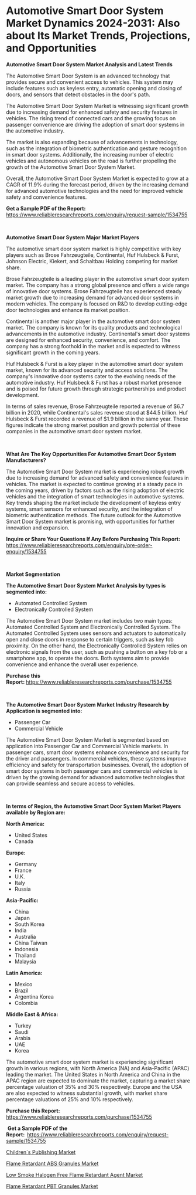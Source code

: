 <p><h1>Automotive Smart Door System Market Dynamics 2024-2031: Also about Its Market Trends, Projections, and Opportunities</h1></p><p><strong>Automotive Smart Door System Market Analysis and Latest Trends</strong></p>
<p><p>The Automotive Smart Door System is an advanced technology that provides secure and convenient access to vehicles. This system may include features such as keyless entry, automatic opening and closing of doors, and sensors that detect obstacles in the door's path.</p><p>The Automotive Smart Door System Market is witnessing significant growth due to increasing demand for enhanced safety and security features in vehicles. The rising trend of connected cars and the growing focus on passenger convenience are driving the adoption of smart door systems in the automotive industry.</p><p>The market is also expanding because of advancements in technology, such as the integration of biometric authentication and gesture recognition in smart door systems. Additionally, the increasing number of electric vehicles and autonomous vehicles on the road is further propelling the growth of the Automotive Smart Door System Market.</p><p>Overall, the Automotive Smart Door System Market is expected to grow at a CAGR of 11.9% during the forecast period, driven by the increasing demand for advanced automotive technologies and the need for improved vehicle safety and convenience features.</p></p>
<p><strong>Get a Sample PDF of the Report:&nbsp;</strong> <a href="https://www.reliableresearchreports.com/enquiry/request-sample/1534755">https://www.reliableresearchreports.com/enquiry/request-sample/1534755</a></p>
<p>&nbsp;</p>
<p><strong>Automotive Smart Door System Major Market Players</strong></p>
<p><p>The automotive smart door system market is highly competitive with key players such as Brose Fahrzeugteile, Continental, Huf Hulsbeck & Furst, Johnson Electric, Kiekert, and Schaltbau Holding competing for market share.</p><p>Brose Fahrzeugteile is a leading player in the automotive smart door system market. The company has a strong global presence and offers a wide range of innovative door systems. Brose Fahrzeugteile has experienced steady market growth due to increasing demand for advanced door systems in modern vehicles. The company is focused on R&D to develop cutting-edge door technologies and enhance its market position.</p><p>Continental is another major player in the automotive smart door system market. The company is known for its quality products and technological advancements in the automotive industry. Continental's smart door systems are designed for enhanced security, convenience, and comfort. The company has a strong foothold in the market and is expected to witness significant growth in the coming years.</p><p>Huf Hulsbeck & Furst is a key player in the automotive smart door system market, known for its advanced security and access solutions. The company's innovative door systems cater to the evolving needs of the automotive industry. Huf Hulsbeck & Furst has a robust market presence and is poised for future growth through strategic partnerships and product development.</p><p>In terms of sales revenue, Brose Fahrzeugteile reported a revenue of $6.7 billion in 2020, while Continental's sales revenue stood at $44.5 billion. Huf Hulsbeck & Furst recorded a revenue of $1.9 billion in the same year. These figures indicate the strong market position and growth potential of these companies in the automotive smart door system market.</p></p>
<p>&nbsp;</p>
<p><strong>What Are The Key Opportunities For Automotive Smart Door System Manufacturers?</strong></p>
<p><p>The Automotive Smart Door System market is experiencing robust growth due to increasing demand for advanced safety and convenience features in vehicles. The market is expected to continue growing at a steady pace in the coming years, driven by factors such as the rising adoption of electric vehicles and the integration of smart technologies in automotive systems. Key trends shaping the market include the development of keyless entry systems, smart sensors for enhanced security, and the integration of biometric authentication methods. The future outlook for the Automotive Smart Door System market is promising, with opportunities for further innovation and expansion.</p></p>
<p><strong>Inquire or Share Your Questions If Any Before Purchasing This Report:</strong> <a href="https://www.reliableresearchreports.com/enquiry/pre-order-enquiry/1534755">https://www.reliableresearchreports.com/enquiry/pre-order-enquiry/1534755</a></p>
<p>&nbsp;</p>
<p><strong>Market Segmentation</strong></p>
<p><strong>The Automotive Smart Door System Market Analysis by types is segmented into:</strong></p>
<p><ul><li>Automated Controlled System</li><li>Electronically Controlled System</li></ul></p>
<p><p>The Automotive Smart Door System market includes two main types: Automated Controlled System and Electronically Controlled System. The Automated Controlled System uses sensors and actuators to automatically open and close doors in response to certain triggers, such as key fob proximity. On the other hand, the Electronically Controlled System relies on electronic signals from the user, such as pushing a button on a key fob or a smartphone app, to operate the doors. Both systems aim to provide convenience and enhance the overall user experience.</p></p>
<p><strong>Purchase this Report:&nbsp;</strong><a href="https://www.reliableresearchreports.com/purchase/1534755">https://www.reliableresearchreports.com/purchase/1534755</a></p>
<p>&nbsp;</p>
<p><strong>The Automotive Smart Door System Market Industry Research by Application is segmented into:</strong></p>
<p><ul><li>Passenger Car</li><li>Commercial Vehicle</li></ul></p>
<p><p>The Automotive Smart Door System Market is segmented based on application into Passenger Car and Commercial Vehicle markets. In passenger cars, smart door systems enhance convenience and security for the driver and passengers. In commercial vehicles, these systems improve efficiency and safety for transportation businesses. Overall, the adoption of smart door systems in both passenger cars and commercial vehicles is driven by the growing demand for advanced automotive technologies that can provide seamless and secure access to vehicles.</p></p>
<p>&nbsp;</p>
<p><strong>In terms of Region, the Automotive Smart Door System Market Players available by Region are:</strong></p>
<p>
    <p> <strong> North America: </strong>
        <ul>
            <li>United States</li>
            <li>Canada</li>
        </ul>
        </p> 
    <p> <strong> Europe: </strong>
        <ul>
            <li>Germany</li>
            <li>France</li>
            <li>U.K.</li>
            <li>Italy</li>
            <li>Russia</li>
        </ul>
        </p> 
    <p> <strong> Asia-Pacific: </strong>
        <ul>
            <li>China</li>
            <li>Japan</li>
            <li>South Korea</li>
            <li>India</li>
            <li>Australia</li>
            <li>China Taiwan</li>
            <li>Indonesia</li>
            <li>Thailand</li>
            <li>Malaysia</li>
        </ul>
        </p> 
    <p> <strong> Latin America: </strong>
        <ul>
            <li>Mexico</li>
            <li>Brazil</li>
            <li>Argentina Korea</li>
            <li>Colombia</li>
        </ul>
        </p> 
    <p> <strong> Middle East & Africa: </strong>
        <ul>
            <li>Turkey</li>
            <li>Saudi</li>
            <li>Arabia</li>
            <li>UAE</li>
            <li>Korea</li>
        </ul>
    </p>
    </p>
<p><p>The automotive smart door system market is experiencing significant growth in various regions, with North America (NA) and Asia-Pacific (APAC) leading the market. The United States in North America and China in the APAC region are expected to dominate the market, capturing a market share percentage valuation of 35% and 30% respectively. Europe and the USA are also expected to witness substantial growth, with market share percentage valuations of 25% and 10% respectively.</p></p>
<p><strong>Purchase this Report: </strong><a href="https://www.reliableresearchreports.com/purchase/1534755">https://www.reliableresearchreports.com/purchase/1534755</a></p>
<p>&nbsp;<strong>Get a Sample PDF of the Report:&nbsp;&nbsp;</strong><a href="https://www.reliableresearchreports.com/enquiry/request-sample/1534755">https://www.reliableresearchreports.com/enquiry/request-sample/1534755</a></p>
<p><strong></strong></p>
<p><p><a href="https://iodized-pantydraco-05c.notion.site/Children-s-Publishing-Market-Size-Share-Trends-Analysis-Report-By-Material-By-Type-By-End-user--4689720c31ab445d93d884b56d3c0bfc">Children`s Publishing Market</a></p><p><a href="https://view.publitas.com/reportprime-1/flame-retardant-abs-granules-market-provides-a-comprehensive-analysis-including-a-macro-overview-of-the-market-as-well-as-micro-details-such-as-market-size-and-competitive-landscape/">Flame Retardant ABS Granules Market</a></p><p><a href="https://view.publitas.com/reportprime-1/low-smoke-halogen-free-flame-retardant-agent-market-research-report-provides-thorough-industry-overview-which-offers-an-in-depth-analysis-of-product-trends-and-new-market-divisions/">Low Smoke Halogen Free Flame Retardant Agent Market</a></p><p><a href="https://view.publitas.com/reportprime-1/flame-retardant-pbt-granules-market-analysis-and-market-size-global-industry-overview-market-segmentation-and-forecast-2023-to-2030/">Flame Retardant PBT Granules Market</a></p></p>